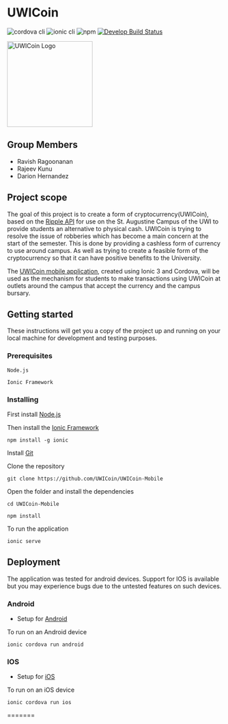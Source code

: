 
# UWICoin

![cordova cli](https://img.shields.io/badge/cordova%20cli-v7.1.0-green.svg)
![ionic cli](https://img.shields.io/badge/ionic%20cli-v3.19.1-blue.svg)
![npm](https://img.shields.io/badge/npm-v5.6.0-blue.svg)
[![Develop Build Status](https://travis-ci.com/DarionHernandez/UWICoin-mobile.svg?token=qHAbDTKpMseKMzLwNCDR&branch=develop)](https://travis-ci.org/UWICoin/UWICoin-Mobile/)

<img src="https://github.com/DarionHernandez/UWICoin-mobile/blob/develop/src/assets/imgs/icon.png" alt="UWICoin Logo" width="200">

## Group Members
* Ravish Ragoonanan
* Rajeev Kunu
* Darion Hernandez

## Project scope

The goal of this project is to create a form of cryptocurrency(UWICoin), based on the <a href="https://github.com/ripple/rippled">Ripple API</a> for use on the St. Augustine Campus of the UWI to provide students an alternative to physical cash. UWICoin is trying to resolve the issue of robberies which has become a main concern at the start of the semester. This is done by providing a cashless form of currency to use around campus. As well as trying to create a feasible form of the cryptocurrency so that it can have positive benefits to the University.

The <a href="https://github.com/UWICoin/UWICoin-Mobile">UWICoin mobile application</a>, created using Ionic 3 and Cordova, will be used as the mechanism for students to make transactions using UWICoin at outlets around the campus that accept the currency and the campus bursary.

## Getting started

These instructions will get you a copy of the project up and running on your local machine for development and testing purposes.

### Prerequisites


```
Node.js

Ionic Framework
```

### Installing

First install [Node.js](https://nodejs.org/en/download/)

Then install the [Ionic Framework](https://ionicframework.com/framework)

```
npm install -g ionic
```

Install [Git](https://git-scm.com/downloads)

Clone the repository

```
git clone https://github.com/UWICoin/UWICoin-Mobile
```

Open the folder and install the dependencies
```
cd UWICoin-Mobile

npm install
```

To run the application
```
ionic serve
```

## Deployment

The application was tested for android devices. Support for IOS is available but you may experience bugs due to the untested features on such devices.

### Android
* Setup for [Android](https://cordova.apache.org/docs/en/7.x/guide/platforms/android/)

To run on an Android device

```
ionic cordova run android
```

### IOS
* Setup for [iOS](https://cordova.apache.org/docs/en/7.x/guide/platforms/ios/)

To run on an iOS device
```
ionic cordova run ios
```
=======
